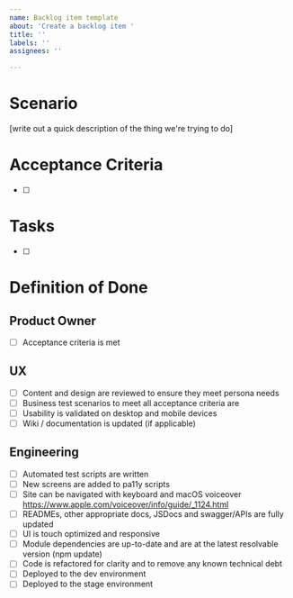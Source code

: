 ```yaml
---
name: Backlog item template
about: 'Create a backlog item '
title: ''
labels: ''
assignees: ''

---
```


# Scenario
[write out a quick description of the thing we're trying to do] 

# Acceptance Criteria 
- [ ]

# Tasks
- [ ] 

# Definition of Done

## Product Owner
- [ ] Acceptance criteria is met

## UX
- [ ] Content and design are reviewed to ensure they meet persona needs
- [ ] Business test scenarios to meet all acceptance criteria are
- [ ] Usability is validated on desktop and mobile devices
- [ ] Wiki / documentation is updated (if applicable)

## Engineering

- [ ] Automated test scripts are written
- [ ] New screens are added to pa11y scripts
- [ ] Site can be navigated with keyboard and macOS voiceover https://www.apple.com/voiceover/info/guide/_1124.html
- [ ] READMEs, other appropriate docs, JSDocs and swagger/APIs are fully updated
- [ ] UI is touch optimized and responsive 
- [ ] Module dependencies are up-to-date and are at the latest resolvable version (npm update)
- [ ] Code is refactored for clarity and to remove any known technical debt
- [ ] Deployed to the dev environment
- [ ] Deployed to the stage environment
